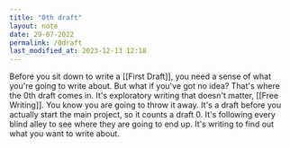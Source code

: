 ```yaml
---
title: "0th draft"
layout: note
date: 29-07-2022
permalink: /0draft
last_modified_at: 2023-12-13 12:18
---
```


Before you sit down to write a [[First Draft]], you need a sense of what you're going to write about. But what if you've got no idea? That's where the 0th draft comes in. It's exploratory writing that doesn't matter, [[Free Writing]]. You know you are going to throw it away. It's a draft before you actually start the main project, so it counts a draft 0. It's following every blind alley to see where they are going to end up. It's writing to find out what you want to write about.
